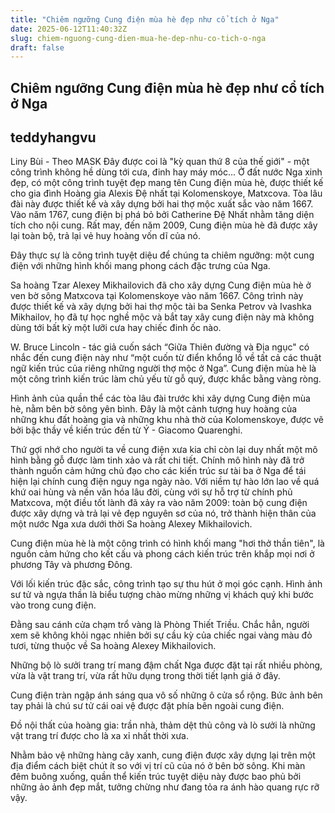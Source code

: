 ```yaml
---
title: "Chiêm ngưỡng Cung điện mùa hè đẹp như cổ tích ở Nga"
date: 2025-06-12T11:40:32Z
slug: chiem-nguong-cung-dien-mua-he-dep-nhu-co-tich-o-nga
draft: false
---
```


## Chiêm ngưỡng Cung điện mùa hè đẹp như cổ tích ở Nga

## teddyhangvu

Liny Bùi - Theo MASK
Đây được coi là "kỳ quan thứ 8 của thế giới" - một công trình không hề dùng tới cưa, đinh hay máy móc...
Ở đất nước Nga xinh đẹp, có một công trình tuyệt đẹp mang tên Cung điện mùa hè, được thiết kế cho gia đình Hoàng gia Alexis Đệ nhất tại Kolomenskoye, Matxcova. Tòa lâu đài này được thiết kế và xây dựng bởi hai thợ mộc xuất sắc vào năm 1667. Vào năm 1767, cung điện bị phá bỏ bởi Catherine Đệ Nhất nhằm tăng diện tích cho nội cung. Rất may, đến năm 2009, Cung điện mùa hè đã được xây lại toàn bộ, trả lại vẻ huy hoàng vốn dĩ của nó. 
 

Đây thực sự là công trình tuyệt diệu để chúng ta chiêm ngưỡng: một cung điện với những hình khối mang phong cách đặc trưng của Nga.
 
 

Sa hoàng Tzar Alexey Mikhailovich đã cho xây dựng Cung điện mùa hè ở ven bờ sông Matxcova tại Kolomenskoye vào năm 1667. Công trình này được thiết kế và xây dựng bởi hai thợ mộc tài ba Senka Petrov và Ivashka Mikhailov, họ đã tự học nghề mộc và bắt tay xây cung điện này mà không dùng tới bất kỳ một lưỡi cưa hay chiếc đinh ốc nào.
 
 

W. Bruce Lincoln - tác giả cuốn sách “Giữa Thiên đường và Địa ngục" có nhắc đến cung điện này như “một cuốn từ điển khổng lồ về tất cả các thuật ngữ kiến trúc của riêng những người thợ mộc ở Nga”. Cung điện mùa hè là một công trình kiến trúc làm chủ yếu từ gỗ quý, được khắc bằng vàng ròng.
 


Hình ảnh của quần thể các tòa lâu đài trước khi xây dựng Cung điện mùa hè, nằm bên bờ sông yên bình. Đây là một cảnh tượng huy hoàng của những khu đất hoàng gia và những khu nhà thờ của Kolomenskoye, được vẽ bởi bậc thầy về kiến trúc đến từ Ý - Giacomo Quarenghi.
 
 

Thứ gợi nhớ cho người ta về cung điện xưa kia chỉ còn lại duy nhất một mô hình bằng gỗ được làm tinh xảo và rất chi tiết. Chính mô hình này đã trở thành nguồn cảm hứng chủ đạo cho các kiến trúc sư tài ba ở Nga để tái hiện lại chính cung điện nguy nga ngày nào. Với niềm tự hào lớn lao về quá khứ oai hùng và nền văn hóa lâu đời, cùng với sự hỗ trợ từ chính phủ Matxcova, một điều tốt lành đã xảy ra vào năm 2009: toàn bộ cung điện được xây dựng và trả lại vẻ đẹp nguyên sơ của nó, trở thành hiện thân của một nước Nga xưa dưới thời Sa hoàng Alexey Mikhailovich.
 
 

Cung điện mùa hè là một công trình có hình khối mang "hơi thở thần tiên", là nguồn cảm hứng cho kết cấu và phong cách kiến trúc trên khắp mọi nơi ở phương Tây và phương Đông.
 
 

Với lối kiến trúc đặc sắc, công trình tạo sự thu hút ở mọi góc cạnh. Hình ảnh sư tử và ngựa thần là biểu tượng chào mừng những vị khách quý khi bước vào trong cung điện.
 
 

Đằng sau cánh cửa chạm trổ vàng là Phòng Thiết Triều. Chắc hẳn, người xem sẽ không khỏi ngạc nhiên bởi sự cầu kỳ của chiếc ngai vàng màu đỏ tươi, từng thuộc về Sa hoàng Alexey Mikhailovich.
 
 

Những bộ lò sưởi trang trí mang đậm chất Nga được đặt tại rất nhiều phòng, vừa là vật trang trí, vừa rất hữu dụng trong thời tiết lạnh giá ở đây.
 
 

Cung điện tràn ngập ánh sáng qua vô số những ô cửa sổ rộng. Bức ảnh bên tay phải là chú sư tử cái oai vệ được đặt phía bên ngoài cung điện. 
 
 


Đồ nội thất của hoàng gia: trần nhà, thảm dệt thủ công và lò sưởi là những vật trang trí được cho là xa xỉ nhất thời xưa. 
 
 

Nhằm bảo vệ những hàng cây xanh, cung điện được xây dựng lại trên một địa điểm cách biệt chút ít so với vị trí cũ của nó ở bên bờ sông. Khi màn đêm buông xuống, quần thể kiến trúc tuyệt diệu này được bao phủ bởi những ảo ảnh đẹp mắt, tưởng chừng như đang tỏa ra ánh hào quang rực rỡ vậy.